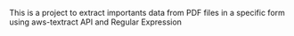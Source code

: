 This is a project to extract importants data from PDF files in a specific form using aws-textract API and Regular Expression
